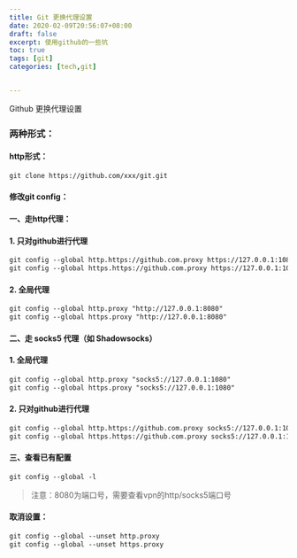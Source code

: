 ```yaml
---
title: Git 更换代理设置
date: 2020-02-09T20:56:07+08:00
draft: false
excerpt: 使用github的一些坑
toc: true
tags: [git]
categories: [tech,git]


---
```

Github 更换代理设置
<!--more-->

### 两种形式： 
#### http形式：
```html
git clone https://github.com/xxx/git.git
```


#### 修改git config：
#### 一、走http代理：

#### 1. 只对github进行代理

```html
git config --global http.https://github.com.proxy https://127.0.0.1:1080
git config --global https.https://github.com.proxy https://127.0.0.1:1080
```
#### 2. 全局代理
```html
git config --global http.proxy "http://127.0.0.1:8080" 
git config --global https.proxy "http://127.0.0.1:8080"
```
#### 二、走 socks5 代理（如 Shadowsocks）
#### 1. 全局代理
```html
git config --global http.proxy "socks5://127.0.0.1:1080"
git config --global https.proxy "socks5://127.0.0.1:1080"
```
#### 2. 只对github进行代理
```html
git config --global http.https://github.com.proxy socks5://127.0.0.1:1086
git config --global https.https://github.com.proxy socks5://127.0.0.1:1086
```
#### 三、查看已有配置
```html
git config --global -l
```

> 注意：8080为端口号，需要查看vpn的http/socks5端口号

#### 取消设置：
```html
git config --global --unset http.proxy
git config --global --unset https.proxy
```


